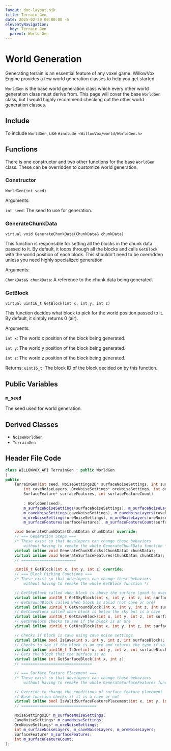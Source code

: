 ```yaml
---
layout: doc-layout.njk
title: Terrain Gen
date: 2025-02-20 00:00:00 -5
eleventyNavigation:
  key: Terrain Gen
  parent: World Gen
---
```


# World Generation
Generating terrain is an essential feature of any voxel game. WillowVox Engine provides a few world generation classes to help you get started.

`WorldGen` is the base world generation class which every other world generation class must derive from. This page will cover the base `WorldGen` class, but I would highly recommend checking out the other world generation classes.

## Include
To include `WorldGen`, use `#include <WillowVox/world/WorldGen.h>`

## Functions
There is one constructor and two other functions for the base `WorldGen` class. These can be overridden to customize world generation.

### Constructor
`WorldGen(int seed)`

Arguments:

`int seed`: The seed to use for generation.

### GenerateChunkData
`virtual void GenerateChunkData(ChunkData& chunkData)`

This function is responsible for setting all the blocks in the chunk data passed to it. By default, it loops through all the blocks and calls `GetBlock` with the world position of each block. This shouldn't need to be overridden unless you need highly specialized generation.

Arguments:

`ChunkData& chunkData`: A reference to the chunk data being generated.

### GetBlock
`virtual uint16_t GetBlock(int x, int y, int z)`

This function decides what block to pick for the world position passed to it. By default, it simply returns 0 (air).

Arguments:

`int x`: The world x position of the block being generated.

`int y`: The world y position of the block being generated.

`int z`: The world z position of the block being generated.

Returns: `uint16_t`: The block ID of the block decided on by this function.

## Public Variables
### `m_seed`
The seed used for world generation.

## Derived Classes
- `NoiseWorldGen`
- `TerrainGen`

## Header File Code
```cpp
class WILLOWVOX_API TerrainGen : public WorldGen
{
public:
    TerrainGen(int seed, NoiseSettings2D* surfaceNoiseSettings, int surfaceNoiseLayers, CaveNoiseSettings* caveNoiseSettings, 
        int caveNoiseLayers, OreNoiseSettings* oreNoiseSettings, int oreNoiseLayers,
        SurfaceFeature* surfaceFeatures, int surfaceFeatureCount)
        
        : WorldGen(seed), 
        m_surfaceNoiseSettings(surfaceNoiseSettings), m_surfaceNoiseLayers(surfaceNoiseLayers),
        m_caveNoiseSettings(caveNoiseSettings), m_caveNoiseLayers(caveNoiseLayers),
        m_oreNoiseSettings(oreNoiseSettings), m_oreNoiseLayers(oreNoiseLayers),
        m_surfaceFeatures(surfaceFeatures), m_surfaceFeatureCount(surfaceFeatureCount) {}

    void GenerateChunkData(ChunkData& chunkData) override;
    // === Generation Steps ===
    /* These exist so that developers can change these behaviors
        without having to remake the whole GenerateChunkData function */
    virtual inline void GenerateChunkBlocks(ChunkData& chunkData);
    virtual inline void GenerateSurfaceFeatures(ChunkData& chunkData);
    // ========================

    uint16_t GetBlock(int x, int y, int z) override;
    // === Block Picking Functions ===
    /* These exist so that developers can change these behaviors
        without having to remake the whole GetBlock function */

    // GetSkyBlock called when block is above the surface (good to override for adding water)
    virtual inline uint16_t GetSkyBlock(int x, int y, int z, int surfaceBlock);
    // GetGroundBlock called when block is solid (not cave or ore)
    virtual inline uint16_t GetGroundBlock(int x, int y, int z, int surfaceBlock);
    // GetCaveBlock called when block is below the sky but is a cave
    virtual inline uint16_t GetCaveBlock(int x, int y, int z, int surfaceBlock);
    // GetOreBlock checks to see if the block is an ore
    virtual inline uint16_t GetOreBlock(int x, int y, int z, int surfaceBlock, uint16_t block);

    // Checks if block is cave using cave noise settings
    virtual inline bool IsCave(int x, int y, int z, int surfaceBlock);
    // Checks to see if the block is an ore and returns the type if so. Returns 0 if not.
    virtual inline uint16_t IsOre(int x, int y, int z, int surfaceBlock);
    // Gets the block that the surface is on
    virtual inline int GetSurfaceBlock(int x, int z);
    // ===============================

    // === Surface Feature Placement ===
    /* These exist so that developers can change these behaviors
        without having to remake the whole GenerateSurfaceFeatures function */

    // Override to change the conditions of surface feature placement
    // Base function checks if it is a cave or not
    virtual inline bool IsValidSurfaceFeaturePlacement(int x, int y, int z, int surfaceBlock);
    // =================================

    NoiseSettings2D* m_surfaceNoiseSettings;
    CaveNoiseSettings* m_caveNoiseSettings;
    OreNoiseSettings* m_oreNoiseSettings;
    int m_surfaceNoiseLayers, m_caveNoiseLayers, m_oreNoiseLayers;
    SurfaceFeature* m_surfaceFeatures;
    int m_surfaceFeatureCount;
};
```